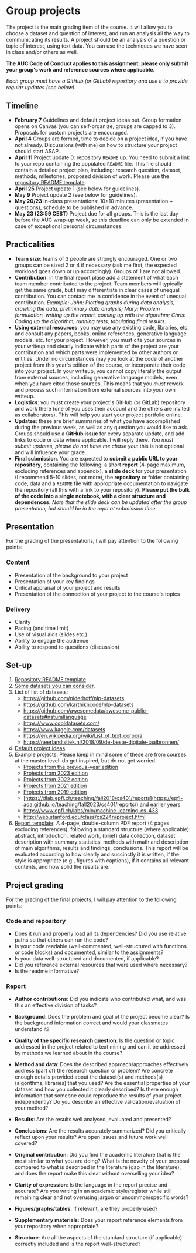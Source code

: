 # Group projects

The project is the main grading item of the course. It will allow you to choose a dataset and question of interest, and run an analysis all the way to communicating its results. A project should be an analysis of a question or topic of interest, using text data. You can use the techniques we have seen in class and/or others as well. 

**The AUC Code of Conduct applies to this assignment: please only submit your group's work and reference sources where applicable.**

*Each group must have a GitHub (or GitLab) repository and use it to provide regular updates (see below).*

## Timeline

* **February 7** Guidelines and default project ideas out. Group formation opens on Canvas (you can self-organize, groups are capped to 3). Proposals for custom projects are encouraged.
* **April 4** Groups are formed, time to decide on a project idea, if you have not already. Discussions (with me) on how to structure your project should start ASAP.
* **April 11** Project update 0: repository `README` up. You need to submit a link to your repo containing the populated `README` file. This file should contain a detailed project plan, including: research question, dataset, methods, milestones, proposed division of work. Please use the [repository README template](README_template.md).
* **April 25** Project update 1 (see below for guidelines).
* **May 9** Project update 2 (see below for guidelines).
* **May 20/23** In-class presentations: 10+10 minutes (presentation + questions), schedule to be published in advance.
* **May 23 (23:59 CEST)** Project due for all groups. This is the last day before the AUC wrap-up week, so this deadline can only be extended in case of exceptional personal circumstances.

## Practicalities

* **Team size**: teams of 3 people are strongly encouraged. One or two groups can be sized 2 or 4 if necessary (ask me first, the expected workload goes down or up accordingly). Groups of 1 are not allowed.
* **Contribution**: in the final report plase add a statement of what each team member contributed to the project. Team members will typically get the same grade, but I may differentiate in clear cases of unequal contribution. You can contact me in confidence in the event of unequal contribution.
*Example: John: Plotting graphs during data analysis, crawling the data, preliminary data analysis; Mary: Problem formulation, writing up the report, coming up with the algorithm; Chris: Coding up the algorithm, running tests, tabulating final results.*
* **Using external resources**: you may use any existing code, libraries, etc. and consult any papers, books, online references, generative language models, etc. for your project. However, you must cite your sources in your writeup and clearly indicate which parts of the project are your contribution and which parts were implemented by other authors or entities. Under no circumstances may you look at the code of another project from this year's edition of the course, or incorporate their code into your project. In your writeup, you cannot copy literally the output from external sources, including generative language models, even when you have cited those sources. This means that you *must* rework and process such information from external sources into your own writeup.
* **Logistics**: you must create your project's GitHub (or GitLab) repository and work there (one of you uses their account and the others are invited as collaborators). This will help you start your project portfolio online.
* **Updates**: these are brief summaries of what you have accomplished during the previous week, as well as any question you would like to ask. Groups should use a **GitHub issue** for every separate update, and add links to code or data where applicable. I will reply there. *You must submit updates, please do not have me chase you*: this is not optional and will influence your grade.
* **Final submission**. You are expected to **submit a public URL to your repository**, containing the following: a short **report** (4-page maximum, excluding references and appendix), a **slide deck** for your presentation (I recommend 5-10 slides, not more), the **repository** or folder containing code, data and a `README` file with appropriate documentation to navigate the repository (all this with a link to your repository). **Please put the bulk of the code into a single notebook, with a clear structure and dependences.** *Note that the slide deck can be updated after the group presentation, but should be in the repo at submission time.*

## Presentation

For the grading of the presentations, I will pay attention to the following points:

### Content

* Presentation of the background to your project
* Presentation of your key findings
* Critical appraisal of your project and results
* Presentation of the connection of your project to the course's topics

### Delivery

* Clarity
* Pacing (and time limit)
* Use of visual aids (slides etc.)
* Ability to engage the audience
* Ability to respond to questions (discussion)

## Set-up

1. [Repository README template](README_template.md).
2. [Some datasets you can consider](https://docs.google.com/spreadsheets/d/1DxHczqrAxlip1mA51BYSpygUrrNpiB1CaV3eiUC0DBs/edit?usp=sharing).
3. List of list of datasets:
    * https://github.com/niderhoff/nlp-datasets
    * https://github.com/karthikncode/nlp-datasets
    * https://github.com/awesomedata/awesome-public-datasets#naturallanguage
    * https://www.cooldatasets.com/
    * https://www.kaggle.com/datasets
    * https://en.wikipedia.org/wiki/List_of_text_corpora
    * https://neerlandistiek.nl/2018/09/de-beste-digitale-taalbronnen/
4. [Default project ideas](default_project_ideas.md).
5. Example projects. Please keep in mind some of these are from courses at the master level: do get inspired, but do not get worried.
    * [Projects from the previous-year edition](https://github.com/bloemj/AUC_TM_2024)
    * [Projects from 2023 edition](https://github.com/bloemj/AUC_TM_2023)
    * [Projects from 2022 edition](https://github.com/bloemj/AUC_TMCI_2022)
    * [Projects from 2021 edition](https://github.com/Giovanni1085/AUC_TMCI_2021)
    * [Projects from 2019 edition](https://github.com/Giovanni1085/AUC_TMCI_2019)
    * [https://dlab.epfl.ch/teaching/fall2018/cs401/reports](https://epfl-ada.github.io/teaching/fall2023/cs401/reports/) and [earlier years](https://epfl-ada.github.io/teaching/)
    * https://www.epfl.ch/labs/mlo/machine-learning-cs-433
    * http://web.stanford.edu/class/cs224n/project.html
6. [Report template](report/): A 4-page, double-column PDF report (4 pages excluding references), following a standard structure (where applicable): abstract, introduction, related work, (brief) data collection, dataset description with summary statistics, methods with math and description of main algorithms, results and findings, conclusions. This report will be evaluated according to how clearly and succinctly it is written, if the style is appropriate (e.g., figures with captions), if it contains all relevant contents, and how solid the results are.

## Project grading

For the grading of the final projects, I will pay attention to the following points:

### Code and repository
* Does it run and properly load all its dependencies? Did you use relative paths so that others can run the code?
* Is your code readable (well-commented, well-structured with functions or code blocks) and documented, similar to the assignments?
* Is your data well-structured and documented, if applicable?
* Did you reference external resources that were used where necessary?
* Is the readme informative?

### Report

* **Author contributions**: Did you indicate who contributed what, and was this an effective division of tasks?
* **Background**: Does the problem and goal of the project become clear? Is the background information correct and would your classmates understand it?
* **Quality of the specific research question**: Is the question or topic addressed in the project related to text mining and can it be addressed by methods we learned about in the course?
* **Method and data**: Does the described approach/approaches effectively address (part of) the research question or problem? Are concrete enough details provided about the dataset(s) and methods(s) (algorithms, libraries) that you used? Are the essential properties of your dataset and how you collected it clearly described? Is there enough information that someone could reproduce the results of your project independently? Do you describe an effective validation/evaluation of your method?
* **Results**: Are the results well analysed, evaluated and presented?
* **Conclusions**: Are the results accurately summarized? Did you critically reflect upon your results? Are open issues and future work well covered?
* **Original contribution**: Did you find the academic literature that is the most similar to what you are doing? What is the novelty of your proposal compared to what is described in the literature (gap in the literature), and does the report make this clear without overselling your idea?

* **Clarity of expression**: Is the language in the report precise and accurate? Are you writing in an academic style/register while still remaining clear and not overusing jargon or uncommon/specific words?
* **Figures/graphs/tables**: If relevant, are they properly used?
* **Supplementary materials**: Does your report reference elements from your repository when appropriate?
* **Structure**: Are all the aspects of the standard structure (if applicable) correctly included and is the report well-structured?


